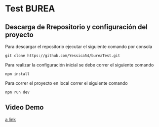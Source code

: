 # Test BUREA

## Descarga de Rrepositorio y configuración del proyecto

Para descargar el repositorio ejecutar el siguiente comando por consola
```
git clone https://github.com/Yessica54/bureaTest.git
```

Para realizar la configuración inicial se debe correr el siguiente comando
```
npm install
```

Para correr el proyecto en local correr el siguiente comando 
```
npm run dev
```

## Video Demo

[a link](demo.mp4)

